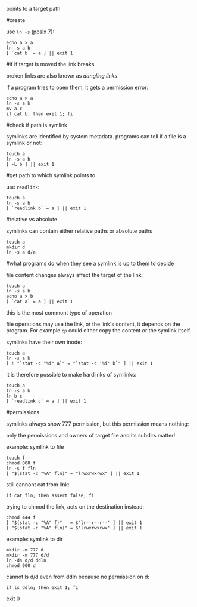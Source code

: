 points to a target path

#create

use `ln -s` (posix 7):

    echo a > a
    ln -s a b
    [ `cat b` = a ] || exit 1

#if if target is moved the link breaks

broken links are also known as *dangling links*

if a program tries to open them, it gets a permission error:

    echo a > a
    ln -s a b
    mv a c
    if cat b; then exit 1; fi

#check if path is symlink

symlinks are identified by system metadata.
programs can tell if a file is a symlink or not:

    touch a
    ln -s a b
    [ -L b ] || exit 1

#get path to which symlink points to

use `readlink`:

    touch a
    ln -s a b
    [ `readlink b` = a ] || exit 1

#relative vs absolute

symlinks can contain either relative paths or absolute paths

    touch a
    mkdir d
    ln -s a d/a

#what programs do when they see a symlink is up to them to decide

file content changes always affect the target of the link:

    touch a
    ln -s a b
    echo a > b
    [ `cat a` = a ] || exit 1

this is the most commont type of operation

file operations may use the link, or the link's content,
it depends on the program. For example `cp` could either
copy the content or the symlink itself.

symlinks have their own inode:

    touch a
    ln -s a b
    [ ! "`stat -c "%i" a`" = "`stat -c '%i' b`" ] || exit 1

it is therefore possible to make hardlinks of symlinks:

    touch a
    ln -s a b
    ln b c
    [ `readlink c` = a ] || exit 1

#permissions

symlinks always show 777 permission,
but this permission means nothing:

only the permissions and owners of target file
and its subdirs matter!

example: symlink to file

    touch f
    chmod 000 f
    ln -s f fln
    [ "$(stat -c "%A" fln)" = "lrwxrwxrwx" ] || exit 1

still cannont cat from link:

    if cat fln; then assert false; fi

trying to chmod the link, acts on the destination instead:

    chmod 444 f
    [ "$(stat -c "%A" f)"   = $'lr--r--r--' ] || exit 1
    [ "$(stat -c "%A" fln)" = $'lrwxrwxrwx' ] || exit 1

example: symlink to dir

    mkdir -m 777 d
    mkdir -m 777 d/d
    ln -ds d/d ddln
    chmod 000 d

cannot ls d/d even from ddln because no permission on d:

    if ls ddln; then exit 1; fi

exit 0
